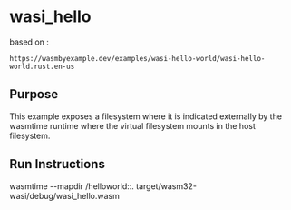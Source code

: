 # wasi_hello

based on :
```
https://wasmbyexample.dev/examples/wasi-hello-world/wasi-hello-world.rust.en-us
```

## Purpose

This example exposes a filesystem where it is indicated externally by the wasmtime runtime where the virtual 
filesystem mounts in the host filesystem.

## Run Instructions

wasmtime --mapdir /helloworld::. target/wasm32-wasi/debug/wasi_hello.wasm


